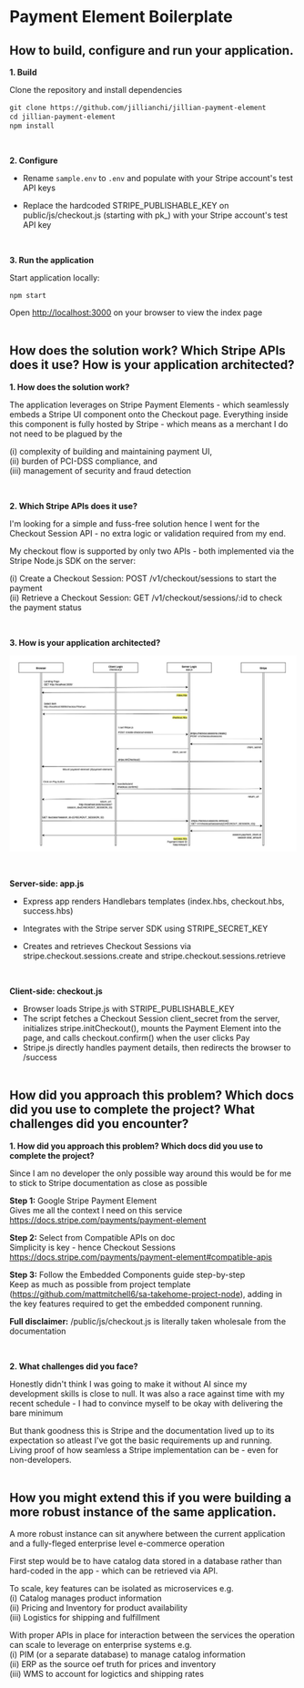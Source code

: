 # Payment Element Boilerplate

## How to build, configure and run your application.

**1. Build**

Clone the repository and install dependencies

```
git clone https://github.com/jillianchi/jillian-payment-element
cd jillian-payment-element
npm install
```

<br>

**2. Configure**

- Rename `sample.env` to `.env` and populate with your Stripe account's test API keys

- Replace the hardcoded STRIPE_PUBLISHABLE_KEY on public/js/checkout.js (starting with pk\_) with your Stripe account's test API key

<br>

**3. Run the application**

Start application locally:

```
npm start
```

Open [http://localhost:3000](http://localhost:3000) on your browser to view the index page
<br>
<br>

## How does the solution work? Which Stripe APIs does it use? How is your application architected?

**1. How does the solution work?**

The application leverages on Stripe Payment Elements - which seamlessly embeds a Stripe UI component onto the Checkout page. Everything inside this component is fully hosted by Stripe - which means as a merchant I do not need to be plagued by the

(i) complexity of building and maintaining payment UI,\
 (ii) burden of PCI-DSS compliance, and\
 (iii) management of security and fraud detection

<br>

**2. Which Stripe APIs does it use?**

I'm looking for a simple and fuss-free solution hence I went for the Checkout Session API - no extra logic or validation required from my end.

My checkout flow is supported by only two APIs - both implemented via the Stripe Node.js SDK on the server:

(i) Create a Checkout Session: POST /v1/checkout/sessions to start the payment\
(ii) Retrieve a Checkout Session: GET /v1/checkout/sessions/:id to check the payment status

<br>

**3. How is your application architected?**

![Architecture Flow](public/images/stripe-flow.jpg)

<br>

**Server-side: app.js**

- Express app renders Handlebars templates (index.hbs, checkout.hbs, success.hbs)
- Integrates with the Stripe server SDK using STRIPE_SECRET_KEY
- Creates and retrieves Checkout Sessions via stripe.checkout.sessions.create and stripe.checkout.sessions.retrieve

  <br>

**Client-side: checkout.js**

- Browser loads Stripe.js with STRIPE_PUBLISHABLE_KEY
- The script fetches a Checkout Session client_secret from the server, initializes stripe.initCheckout(), mounts the Payment Element into the page, and calls checkout.confirm() when the user clicks Pay
- Stripe.js directly handles payment details, then redirects the browser to /success
  <br>
  <br>

## How did you approach this problem? Which docs did you use to complete the project? What challenges did you encounter?

**1. How did you approach this problem? Which docs did you use to complete the project?**

Since I am no developer the only possible way around this would be for me to stick to Stripe documentation as close as possible

**Step 1:** Google Stripe Payment Element\
Gives me all the context I need on this service\
https://docs.stripe.com/payments/payment-element

**Step 2:** Select from Compatible APIs on doc\
Simplicity is key - hence Checkout Sessions\
https://docs.stripe.com/payments/payment-element#compatible-apis

**Step 3:** Follow the Embedded Components guide step-by-step\
Keep as much as possible from project template (https://github.com/mattmitchell6/sa-takehome-project-node), adding in the key features required to get the embedded component running.

**Full disclaimer:** /public/js/checkout.js is literally taken wholesale from the documentation

<br>

**2. What challenges did you face?**

Honestly didn't think I was going to make it without AI since my development skills is close to null. It was also a race against time with my recent schedule - I had to convince myself to be okay with delivering the bare minimum

But thank goodness this is Stripe and the documentation lived up to its expectation so atleast I've got the basic requirements up and running. Living proof of how seamless a Stripe implementation can be - even for non-developers.
<br>
<br>

## How you might extend this if you were building a more robust instance of the same application.

A more robust instance can sit anywhere between the current application and a fully-fleged enterprise level e-commerce operation

First step would be to have catalog data stored in a database rather than hard-coded in the app - which can be retrieved via API.

To scale, key features can be isolated as microservices e.g.\
(i) Catalog manages product information\
(ii) Pricing and Inventory for product availability\
(iii) Logistics for shipping and fulfillment

With proper APIs in place for interaction between the services the operation can scale to leverage on enterprise systems e.g.\
(i) PIM (or a separate database) to manage catalog information\
(ii) ERP as the source oef truth for prices and inventory\
(iii) WMS to account for logictics and shipping rates
